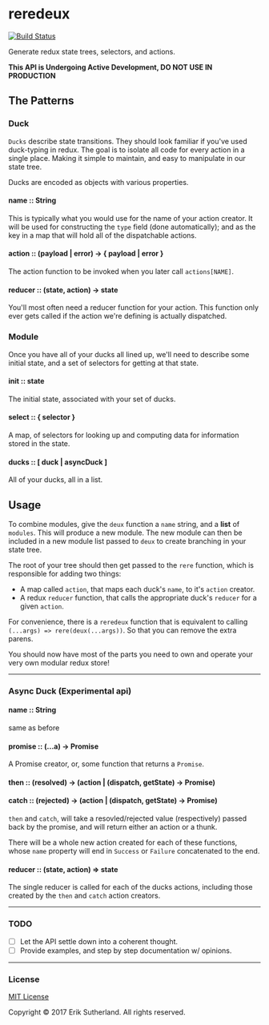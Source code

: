reredeux
========

[![Build Status](https://travis-ci.org/MrRacoon/reredeux.svg?branch=master)](https://travis-ci.org/MrRacoon/reredeux)

Generate redux state trees, selectors, and actions.

**This API is Undergoing Active Development, DO NOT USE IN PRODUCTION**

## The Patterns

### Duck

`Ducks` describe state transitions. They should look familiar if you've used
duck-typing in redux. The goal is to isolate all code for every action in a
single place. Making it simple to maintain, and easy to manipulate in our state
tree.

Ducks are encoded as objects with various properties.

#### name :: String

This is typically what you would use for the name of your action creator. It
will be used for constructing the `type` field (done automatically); and as the
key in a map that will hold all of the dispatchable actions.

#### action :: (payload | error) -> { payload | error }

The action function to be invoked when you later call `actions[NAME]`.

#### reducer :: (state, action) -> state

You'll most often need a reducer function for your action. This function only
ever gets called if the action we're defining is actually dispatched.

### Module

Once you have all of your ducks all lined up, we'll need to describe some initial state, and a set of selectors for getting at that state.

#### init :: state

The initial state, associated with your set of ducks.

#### select :: { selector }

A map, of selectors for looking up and computing data for information stored in
the state.

#### ducks :: [ duck | asyncDuck ]

All of your ducks, all in a list.

## Usage

To combine modules, give the `deux` function a `name` string, and a **list** of
`modules`. This will produce a new module. The new module can then be included
in a new module list passed to `deux` to create branching in your state tree.

The root of your tree should then get passed to the `rere` function, which is
responsible for adding two things:

* A map called `action`, that maps each duck's `name`, to it's `action` creator.
* A redux `reducer` function, that calls the appropriate duck's `reducer` for a given `action`.

For convenience, there is a `reredeux` function that is equivalent to calling
`(...args) => rere(deux(...args))`. So that you can remove the extra parens.

You should now have most of the parts you need to own and operate your very own
modular redux store!

---

### Async Duck (Experimental api)

#### name :: String

same as before

#### promise :: (...a) -> Promise

A Promise creator, or, some function that returns a `Promise`.

#### then :: (resolved) -> (action | (dispatch, getState) -> Promise)
#### catch :: (rejected) -> (action | (dispatch, getState) -> Promise)

`then` and `catch`, will take a resovled/rejected value (respectively) passed
back by the promise, and will return either an action or a thunk.

There will be a whole new action created for each of these functions, whose
`name` property will end in `Success` or `Failure` concatenated to the end.

#### reducer :: (state, action) => state

The single reducer is called for each of the ducks actions, including those
created by the `then` and `catch` action creators.

---

### TODO

* [ ] Let the API settle down into a coherent thought.
* [ ] Provide examples, and step by step documentation w/ opinions.

---

### License

[MIT License](http://opensource.org/licenses/MIT)

Copyright &copy; 2017 Erik Sutherland. All rights reserved.
